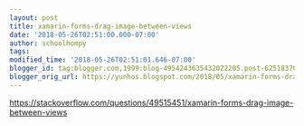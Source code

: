 ```yaml
---
layout: post
title: xamarin-forms-drag-image-between-views
date: '2018-05-26T02:51:00.000-07:00'
author: schoolhompy
tags: 
modified_time: '2018-05-26T02:51:01.646-07:00'
blogger_id: tag:blogger.com,1999:blog-4954243635432022205.post-6251837021865282957
blogger_orig_url: https://yunhos.blogspot.com/2018/05/xamarin-forms-drag-image-between-views.html
---
```


https://stackoverflow.com/questions/49515451/xamarin-forms-drag-image-between-views